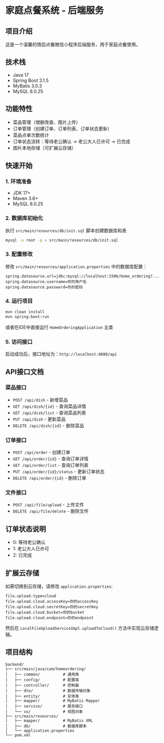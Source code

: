 # 家庭点餐系统 - 后端服务

## 项目介绍
这是一个温馨的情侣点餐微信小程序后端服务，用于家庭点餐使用。

## 技术栈
- Java 17
- Spring Boot 3.1.5
- MyBatis 3.0.3
- MySQL 8.0.25

## 功能特性
- 菜品管理（增删改查、图片上传）
- 订单管理（创建订单、订单列表、订单状态更新）
- 菜品点单次数统计
- 订单状态流转：等待老公确认 → 老公大人已许可 → 已完成
- 图片本地存储（可扩展云存储）

## 快速开始

### 1. 环境准备
- JDK 17+
- Maven 3.6+
- MySQL 8.0.25

### 2. 数据库初始化
执行 `src/main/resources/db/init.sql` 脚本创建数据库和表

```bash
mysql -u root -p < src/main/resources/db/init.sql
```

### 3. 配置修改
修改 `src/main/resources/application.properties` 中的数据库配置：
```properties
spring.datasource.url=jdbc:mysql://localhost:3306/home_ordering?...
spring.datasource.username=你的用户名
spring.datasource.password=你的密码
```

### 4. 运行项目
```bash
mvn clean install
mvn spring-boot:run
```

或者在IDE中直接运行 `HomeOrderingApplication` 主类

### 5. 访问接口
启动成功后，接口地址为：`http://localhost:8080/api`

## API接口文档

### 菜品接口
- `POST /api/dish` - 新增菜品
- `GET /api/dish/{id}` - 查询菜品详情
- `GET /api/dish/list` - 查询菜品列表
- `PUT /api/dish` - 更新菜品
- `DELETE /api/dish/{id}` - 删除菜品

### 订单接口
- `POST /api/order` - 创建订单
- `GET /api/order/{id}` - 查询订单详情
- `GET /api/order/list` - 查询订单列表
- `PUT /api/order/{id}/status` - 更新订单状态
- `DELETE /api/order/{id}` - 删除订单

### 文件接口
- `POST /api/file/upload` - 上传文件
- `DELETE /api/file/delete` - 删除文件

## 订单状态说明
- 0: 等待老公确认
- 1: 老公大人已许可
- 2: 已完成

## 扩展云存储
如需切换到云存储，请修改 `application.properties`:
```properties
file.upload.type=cloud
file.upload.cloud.accessKey=你的accessKey
file.upload.cloud.secretKey=你的secretKey
file.upload.cloud.bucket=你的bucket
file.upload.cloud.endpoint=你的endpoint
```

然后在 `LocalFileUploadServiceImpl.uploadToCloud()` 方法中实现云存储逻辑。

## 项目结构
```
backend/
├── src/main/java/com/homeordering/
│   ├── common/          # 通用类
│   ├── config/          # 配置类
│   ├── controller/      # 控制器
│   ├── dto/             # 数据传输对象
│   ├── entity/          # 实体类
│   ├── mapper/          # MyBatis Mapper
│   ├── service/         # 服务接口
│   └── vo/              # 视图对象
├── src/main/resources/
│   ├── mapper/          # MyBatis XML
│   ├── db/              # 数据库脚本
│   └── application.properties
└── pom.xml
```

